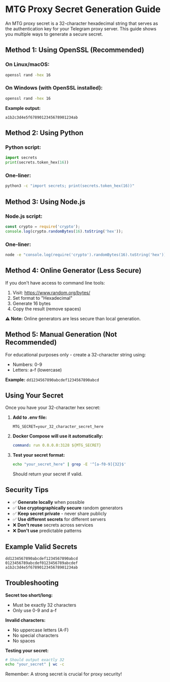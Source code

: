 # MTG Proxy Secret Generation Guide

An MTG proxy secret is a 32-character hexadecimal string that serves as the authentication key for your Telegram proxy server. This guide shows you multiple ways to generate a secure secret.

## Method 1: Using OpenSSL (Recommended)

### On Linux/macOS:
```bash
openssl rand -hex 16
```

### On Windows (with OpenSSL installed):
```cmd
openssl rand -hex 16
```

**Example output:**
```
a1b2c3d4e5f6789012345678901234ab
```

## Method 2: Using Python

### Python script:
```python
import secrets
print(secrets.token_hex(16))
```

### One-liner:
```bash
python3 -c "import secrets; print(secrets.token_hex(16))"
```

## Method 3: Using Node.js

### Node.js script:
```javascript
const crypto = require('crypto');
console.log(crypto.randomBytes(16).toString('hex'));
```

### One-liner:
```bash
node -e "console.log(require('crypto').randomBytes(16).toString('hex'))"
```

## Method 4: Online Generator (Less Secure)

If you don't have access to command line tools:

1. Visit: https://www.random.org/bytes/
2. Set format to "Hexadecimal"
3. Generate 16 bytes
4. Copy the result (remove spaces)

**⚠️ Note:** Online generators are less secure than local generation.

## Method 5: Manual Generation (Not Recommended)

For educational purposes only - create a 32-character string using:
- Numbers: 0-9
- Letters: a-f (lowercase)

**Example:** `dd1234567890abcdef1234567890abcd`

## Using Your Secret

Once you have your 32-character hex secret:

1. **Add to .env file:**
   ```
   MTG_SECRET=your_32_character_secret_here
   ```

2. **Docker Compose will use it automatically:**
   ```yaml
   command: run 0.0.0.0:3128 ${MTG_SECRET}
   ```

3. **Test your secret format:**
   ```bash
   echo "your_secret_here" | grep -E '^[a-f0-9]{32}$'
   ```
   Should return your secret if valid.

## Security Tips

- ✅ **Generate locally** when possible
- ✅ **Use cryptographically secure** random generators
- ✅ **Keep secret private** - never share publicly
- ✅ **Use different secrets** for different servers
- ❌ **Don't reuse** secrets across services
- ❌ **Don't use** predictable patterns

## Example Valid Secrets

```
dd1234567890abcdef1234567890abcd
0123456789abcdef0123456789abcdef
a1b2c3d4e5f6789012345678901234ab
```

## Troubleshooting

**Secret too short/long:**
- Must be exactly 32 characters
- Only use 0-9 and a-f

**Invalid characters:**
- No uppercase letters (A-F)
- No special characters
- No spaces

**Testing your secret:**
```bash
# Should output exactly 32
echo "your_secret" | wc -c
```

Remember: A strong secret is crucial for proxy security!